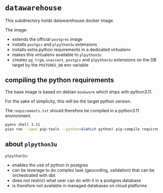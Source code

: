 # `datawarehouse`

This subdirectory holds datawarehouse docker image.

The image:

* extends the official `postgres` image
* installs `postgis` and `plpython3u` extensions
* installs extra python requirements in a dedicated virtualenv
* makes this virtualenv available to `plpython3u`
* creates `pg_trgm`, `unaccent`, `postgis` and `plpython3u` extensions on the DB target by the `POSTGRES_DB` env variable

## compiling the python requirements

The base image is based on debian `bookworm` which ships with python3.11.

For the sake of simplicity, this will be the target python version.

The `requirements.txt` should therefore be compiled in a python3.11 environment.

```bash
pyenv shell 3.11
pipx run --spec pip-tools --python=$(which python) pip-compile requirements/requirements.in
```

## about `plpython3u`

`plpython3u`:

* enables the use of python in postgres
* can be leverage to do complex task (geocoding, validation) that can be orchestrated with dbt
* does not restrict what user can do with it in a postgres database
* is therefore not available in managed databases on cloud platforms
